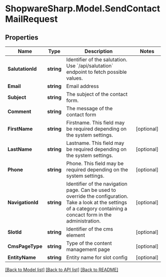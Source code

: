 # ShopwareSharp.Model.SendContactMailRequest

## Properties

Name | Type | Description | Notes
------------ | ------------- | ------------- | -------------
**SalutationId** | **string** | Identifier of the salutation. Use &#x60;/api/salutation&#x60; endpoint to fetch possible values. | 
**Email** | **string** | Email address | 
**Subject** | **string** | The subject of the contact form. | 
**Comment** | **string** | The message of the contact form | 
**FirstName** | **string** | Firstname. This field may be required depending on the system settings. | [optional] 
**LastName** | **string** | Lastname. This field may be required depending on the system settings. | [optional] 
**Phone** | **string** | Phone. This field may be required depending on the system settings. | [optional] 
**NavigationId** | **string** | Identifier of the navigation page. Can be used to override the configuration. Take a look at the settings of a category containing a concact form in the administration. | [optional] 
**SlotId** | **string** | Identifier of the cms element | [optional] 
**CmsPageType** | **string** | Type of the content management page | [optional] 
**EntityName** | **string** | Entity name for slot config | [optional] 

[[Back to Model list]](../../README.md#documentation-for-models) [[Back to API list]](../../README.md#documentation-for-api-endpoints) [[Back to README]](../../README.md)

